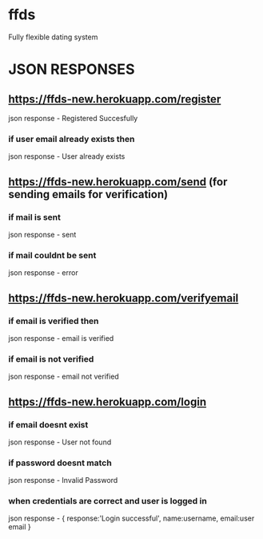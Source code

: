 # ffds
Fully flexible dating system
# JSON RESPONSES 

## https://ffds-new.herokuapp.com/register 
json response - Registered Succesfully
### if user email already exists then
json response - User already exists

## https://ffds-new.herokuapp.com/send  (for sending emails for verification)
### if mail is sent
json response - sent
### if mail couldnt be sent
json response - error

## https://ffds-new.herokuapp.com/verifyemail
### if email is verified then
json response - email is verified
### if email is not verified
json response - email not verified

## https://ffds-new.herokuapp.com/login
### if email doesnt exist
json response - User not found
### if password doesnt match
json response - Invalid Password
### when credentials are correct and user is logged in
json response - {
                        response:'Login successful',
                        name:username,
                        email:user email
                    }